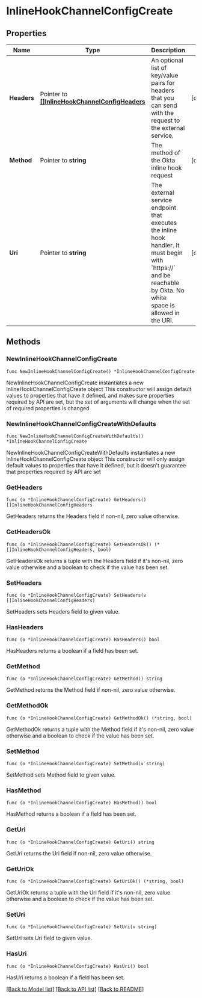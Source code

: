 # InlineHookChannelConfigCreate

## Properties

Name | Type | Description | Notes
------------ | ------------- | ------------- | -------------
**Headers** | Pointer to [**[]InlineHookChannelConfigHeaders**](InlineHookChannelConfigHeaders.md) | An optional list of key/value pairs for headers that you can send with the request to the external service. | [optional] 
**Method** | Pointer to **string** | The method of the Okta inline hook request | [optional] 
**Uri** | Pointer to **string** | The external service endpoint that executes the inline hook handler. It must begin with &#x60;https://&#x60; and be reachable by Okta. No white space is allowed in the URI. | [optional] 

## Methods

### NewInlineHookChannelConfigCreate

`func NewInlineHookChannelConfigCreate() *InlineHookChannelConfigCreate`

NewInlineHookChannelConfigCreate instantiates a new InlineHookChannelConfigCreate object
This constructor will assign default values to properties that have it defined,
and makes sure properties required by API are set, but the set of arguments
will change when the set of required properties is changed

### NewInlineHookChannelConfigCreateWithDefaults

`func NewInlineHookChannelConfigCreateWithDefaults() *InlineHookChannelConfigCreate`

NewInlineHookChannelConfigCreateWithDefaults instantiates a new InlineHookChannelConfigCreate object
This constructor will only assign default values to properties that have it defined,
but it doesn't guarantee that properties required by API are set

### GetHeaders

`func (o *InlineHookChannelConfigCreate) GetHeaders() []InlineHookChannelConfigHeaders`

GetHeaders returns the Headers field if non-nil, zero value otherwise.

### GetHeadersOk

`func (o *InlineHookChannelConfigCreate) GetHeadersOk() (*[]InlineHookChannelConfigHeaders, bool)`

GetHeadersOk returns a tuple with the Headers field if it's non-nil, zero value otherwise
and a boolean to check if the value has been set.

### SetHeaders

`func (o *InlineHookChannelConfigCreate) SetHeaders(v []InlineHookChannelConfigHeaders)`

SetHeaders sets Headers field to given value.

### HasHeaders

`func (o *InlineHookChannelConfigCreate) HasHeaders() bool`

HasHeaders returns a boolean if a field has been set.

### GetMethod

`func (o *InlineHookChannelConfigCreate) GetMethod() string`

GetMethod returns the Method field if non-nil, zero value otherwise.

### GetMethodOk

`func (o *InlineHookChannelConfigCreate) GetMethodOk() (*string, bool)`

GetMethodOk returns a tuple with the Method field if it's non-nil, zero value otherwise
and a boolean to check if the value has been set.

### SetMethod

`func (o *InlineHookChannelConfigCreate) SetMethod(v string)`

SetMethod sets Method field to given value.

### HasMethod

`func (o *InlineHookChannelConfigCreate) HasMethod() bool`

HasMethod returns a boolean if a field has been set.

### GetUri

`func (o *InlineHookChannelConfigCreate) GetUri() string`

GetUri returns the Uri field if non-nil, zero value otherwise.

### GetUriOk

`func (o *InlineHookChannelConfigCreate) GetUriOk() (*string, bool)`

GetUriOk returns a tuple with the Uri field if it's non-nil, zero value otherwise
and a boolean to check if the value has been set.

### SetUri

`func (o *InlineHookChannelConfigCreate) SetUri(v string)`

SetUri sets Uri field to given value.

### HasUri

`func (o *InlineHookChannelConfigCreate) HasUri() bool`

HasUri returns a boolean if a field has been set.


[[Back to Model list]](../README.md#documentation-for-models) [[Back to API list]](../README.md#documentation-for-api-endpoints) [[Back to README]](../README.md)


